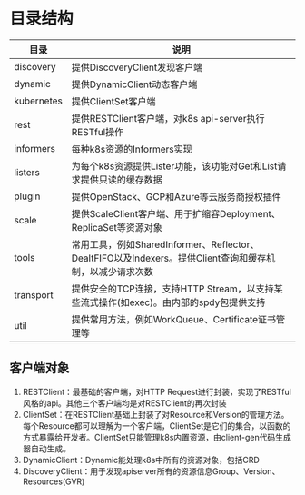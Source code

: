 # 目录结构

| 目录       | 说明                                                                                                     |
| ---------- | -------------------------------------------------------------------------------------------------------- |
| discovery  | 提供DiscoveryClient发现客户端                                                                            |
| dynamic    | 提供DynamicClient动态客户端                                                                              |
| kubernetes | 提供ClientSet客户端                                                                                      |
| rest       | 提供RESTClient客户端，对k8s api-server执行RESTful操作                                                    |
| informers  | 每种k8s资源的Informers实现                                                                               |
| listers    | 为每个k8s资源提供Lister功能，该功能对Get和List请求提供只读的缓存数据                                     |
| plugin     | 提供OpenStack、GCP和Azure等云服务商授权插件                                                              |
| scale      | 提供ScaleClient客户端、用于扩缩容Deployment、ReplicaSet等资源对象                                        |
| tools      | 常用工具，例如SharedInformer、Reflector、DealtFIFO以及Indexers。提供Client查询和缓存机制，以减少请求次数 |
| transport  | 提供安全的TCP连接，支持HTTP Stream，以支持某些流式操作(如exec)。由内部的spdy包提供支持                 |
| util       | 提供常用方法，例如WorkQueue、Certificate证书管理等                                                       |


## 客户端对象
1. RESTClient：最基础的客户端，对HTTP Request进行封装，实现了RESTful风格的api。其他三个客户端均是对RESTClient的再次封装
2. ClientSet：在RESTClient基础上封装了对Resource和Version的管理方法。每个Resource都可以理解为一个客户端，ClientSet是它们的集合，以函数的方式暴露给开发者。ClientSet只能管理k8s内置资源，由client-gen代码生成器自动生成。
3. DynamicClient：Dynamic能处理k8s中所有的资源对象，包括CRD
4. DiscoveryClient：用于发现apiserver所有的资源信息Group、Version、Resources(GVR)

